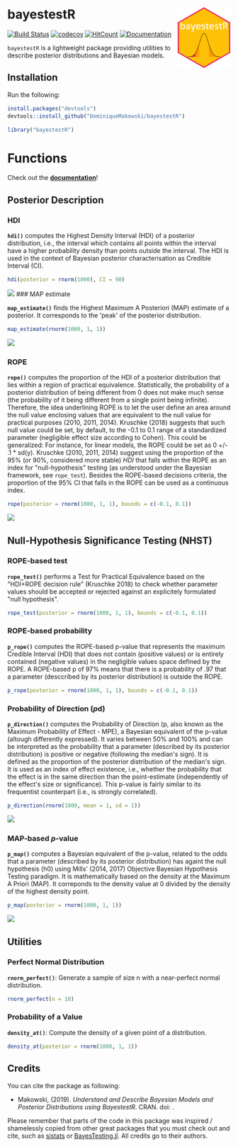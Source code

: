 
bayestestR <img src='man/figures/logo.svg' align="right" height="139" />
========================================================================

[![Build Status](https://travis-ci.org/DominiqueMakowski/bayestestR.svg?branch=master)](https://travis-ci.org/DominiqueMakowski/bayestestR) [![codecov](https://codecov.io/gh/DominiqueMakowski/bayestestR/branch/master/graph/badge.svg)](https://codecov.io/gh/DominiqueMakowski/bayestestR) [![HitCount](http://hits.dwyl.io/DominiqueMakowski/bayestestR.svg)](http://hits.dwyl.io/DominiqueMakowski/bayestestR) [![Documentation](https://img.shields.io/badge/documentation-bayestestR-orange.svg?colorB=E91E63)](https://dominiquemakowski.github.io/bayestestR/) <!-- Add this to the README manually! --> <!-- [![Documentation](https://img.shields.io/badge/documentation-bayestestR-orange.svg?colorB=E91E63)](https://dominiquemakowski.github.io/bayestestR/) -->

`bayestestR` is a lightweight package providing utilities to describe posterior distributions and Bayesian models.

Installation
------------

Run the following:

``` r
install.packages("devtools")
devtools::install_github("DominiqueMakowski/bayestestR")
```

``` r
library("bayestestR")
```

Functions
=========

Check out the [**documentation**](https://dominiquemakowski.github.io/bayestestR/)!

Posterior Description
---------------------

### HDI

**`hdi()`** computes the Highest Density Interval (HDI) of a posterior distribution, i.e., the interval which contains all points within the interval have a higher probability density than points outside the interval. The HDI is used in the context of Bayesian posterior characterisation as Credible Interval (CI).

``` r
hdi(posterior = rnorm(1000), CI = 90)
```

![](https://dominiquemakowski.github.io/bayestestR/articles/IndicesDescription_files/figure-html/unnamed-chunk-3-1.png) \#\#\# MAP estimate

**`map_estimate()`** finds the Highest Maximum A Posteriori (MAP) estimate of a posterior. It corresponds to the 'peak' of the posterior distribution.

``` r
map_estimate(rnorm(1000, 1, 1))
```

![](https://dominiquemakowski.github.io/bayestestR/articles/IndicesDescription_files/figure-html/unnamed-chunk-5-1.png)

### ROPE

**`rope()`** computes the proportion of the HDI of a posterior distribution that lies within a region of practical equivalence. Statistically, the probability of a posterior distribution of being different from 0 does not make much sense (the probability of it being different from a single point being infinite). Therefore, the idea underlining ROPE is to let the user define an area around the null value enclosing values that are equivalent to the null value for practical purposes (2010, 2011, 2014). Kruschke (2018) suggests that such null value could be set, by default, to the -0.1 to 0.1 range of a standardized parameter (negligible effect size according to Cohen). This could be generalized: For instance, for linear models, the ROPE could be set as 0 +/- .1 \* sd(y). Kruschke (2010, 2011, 2014) suggest using the proportion of the 95% (or 90%, considered more stable) *HDI* that falls within the ROPE as an index for "null-hypothesis" testing (as understood under the Bayesian framework, see `rope_test`). Besides the ROPE-based decisions criteria, the proportion of the 95% CI that falls in the ROPE can be used as a continuous index.

``` r
rope(posterior = rnorm(1000, 1, 1), bounds = c(-0.1, 0.1))
```

![](https://dominiquemakowski.github.io/bayestestR/articles/IndicesDescription_files/figure-html/unnamed-chunk-7-1.png)

Null-Hypothesis Significance Testing (NHST)
-------------------------------------------

### ROPE-based test

**`rope_test()`** performs a Test for Practical Equivalence based on the "HDI+ROPE decision rule" (Kruschke 2018) to check whether parameter values should be accepted or rejected against an explicitely formulated "null hypothesis".

``` r
rope_test(posterior = rnorm(1000, 1, 1), bounds = c(-0.1, 0.1))
```

### ROPE-based probability

**`p_rope()`** computes the ROPE-based p-value that represents the maximum Credible Interval (HDI) that does not contain (positive values) or is entirely contained (negative values) in the negligible values space defined by the ROPE. A ROPE-based p of 97% means that there is a probability of .97 that a parameter (desccribed by its posterior distribution) is outside the ROPE.

``` r
p_rope(posterior = rnorm(1000, 1, 1), bounds = c(-0.1, 0.1))
```

### Probability of Direction (*p*d)

**`p_direction()`** computes the Probability of Direction (p, also known as the Maximum Probability of Effect - MPE), a Bayesian equivalent of the p-value (altough differently expressed). It varies between 50% and 100% and can be interpreted as the probability that a parameter (described by its posterior distribution) is positive or negative (following the median's sign). It is defined as the proportion of the posterior distribution of the median's sign. It is used as an index of effect existence, i.e., whether the probability that the effect is in the same direction than the point-estimate (independently of the effect's size or significance). This p-value is fairly similar to its frequentist counterpart (i.e., is strongly correlated).

``` r
p_direction(rnorm(1000, mean = 1, sd = 1))
```

![](https://dominiquemakowski.github.io/bayestestR/articles/IndicesDescription_files/figure-html/unnamed-chunk-11-1.png)

### MAP-based *p*-value

**`p_map()`** computes a Bayesian equivalent of the p-value, related to the odds that a parameter (described by its posterior distribution) has againt the null hypothesis (h0) using Mills' (2014, 2017) Objective Bayesian Hypothesis Testing paradigm. It is mathematically based on the density at the Maximum A Priori (MAP). It correponds to the density value at 0 divided by the density of the highest density point.

``` r
p_map(posterior = rnorm(1000, 1, 1))
```

![](https://dominiquemakowski.github.io/bayestestR/articles/IndicesDescription_files/figure-html/unnamed-chunk-13-1.png)

Utilities
---------

### Perfect Normal Distribution

**`rnorm_perfect()`**: Generate a sample of size n with a near-perfect normal distribution.

``` r
rnorm_perfect(n = 10)
```

### Probability of a Value

**`density_at()`**: Compute the density of a given point of a distribution.

``` r
density_at(posterior = rnorm(1000, 1, 1))
```

Credits
-------

You can cite the package as following:

-   Makowski, (2019). *Understand and Describe Bayesian Models and Posterior Distributions using BayestestR*. CRAN. doi: .

Please remember that parts of the code in this package was inspired / shamelessly copied from other great packages that you must check out and cite, such as [sjstats](https://github.com/strengejacke/sjstats) or [BayesTesting.jl](https://github.com/tszanalytics/BayesTesting.jl). All credits go to their authors.
